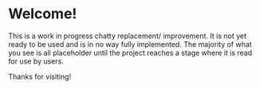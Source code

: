# Welcome!

This is a work in progress chatty replacement/ improvement.
It is not yet ready to be used and is in no way fully
implemented. The majority of what you see is all placeholder
until the project reaches a stage where it is read for use
by users.

Thanks for visiting!